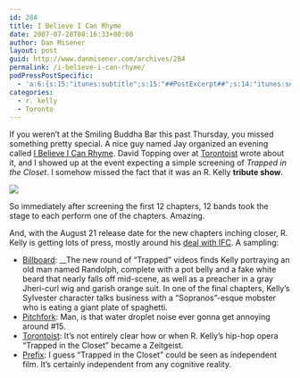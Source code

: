 ```yaml
---
id: 284
title: I Believe I Can Rhyme
date: 2007-07-28T08:16:33+00:00
author: Dan Misener
layout: post
guid: http://www.danmisener.com/archives/284
permalink: /i-believe-i-can-rhyme/
podPressPostSpecific:
  - 'a:6:{s:15:"itunes:subtitle";s:15:"##PostExcerpt##";s:14:"itunes:summary";s:15:"##PostExcerpt##";s:15:"itunes:keywords";s:17:"##WordPressCats##";s:13:"itunes:author";s:10:"##Global##";s:15:"itunes:explicit";s:7:"Default";s:12:"itunes:block";s:7:"Default";}'
categories:
  - r. kelly
  - Toronto
---
```

If you weren&#8217;t at the Smiling Buddha Bar this past Thursday, you missed something pretty special. A nice guy named Jay organized an evening called [I Believe I Can Rhyme](http://www.stillepost.ca/boards/index.php?topic=82739.0). David Topping over at [Torontoist](http://torontoist.com/2007/07/shit_think_shit.php) wrote about it, and I showed up at the event expecting a simple screening of _Trapped in the Closet_. I somehow missed the fact that it was an R. Kelly **tribute show**.

![](http://farm2.static.flickr.com/1153/927111125_8f3c171828.jpg)

So immediately after screening the first 12 chapters, 12 bands took the stage to each perform one of the chapters. Amazing.

And, with the August 21 release date for the new chapters inching closer, R. Kelly is getting lots of press, mostly around his [deal with IFC](http://www.zap2it.com/tv/news/zap-ifctrappedinthecloset,0,1400778.story). A sampling:

  * [Billboard](http://www.billboard.com/bbcom/news/article_display.jsp?vnu_content_id=1003616292): __The new round of &#8220;Trapped&#8221; videos finds Kelly portraying an old man named Randolph, complete with a pot belly and a fake white beard that nearly falls off mid-scene, as well as a preacher in a gray Jheri-curl wig and garish orange suit. In one of the final chapters, Kelly&#8217;s Sylvester character talks business with a &#8220;Sopranos&#8221;-esque mobster who is eating a giant plate of spaghetti.
  * [Pitchfork](http://pitchforkmedia.com/article/news/44424-r-kelly-adds-ten-chapters-to-trapped-in-the-closet): Man, is that water droplet noise ever gonna get annoying around #15.
  * [Torontoist](http://torontoist.com/2007/07/shit_think_shit.php): It&#8217;s not entirely clear how or when R. Kelly&#8217;s hip-hop opera &#8220;Trapped in the Closet&#8221; became a Zeitgeist.
  * [Prefix](http://www.prefixmag.com/blog/r-kelly-trapped-in-closet/6439): I guess “Trapped in the Closet” could be seen as independent film. It’s certainly independent from any cognitive reality.